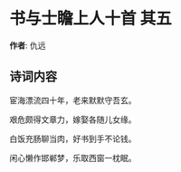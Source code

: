 # 书与士瞻上人十首  其五

**作者**: 仇远

## 诗词内容

宦海漂流四十年，老来默默守吾玄。

艰危颇得文章力，嫁娶各随儿女缘。

白饭充肠聊当肉，好书到手不论钱。

闲心懒作邯郸梦，乐取西窗一枕眠。

